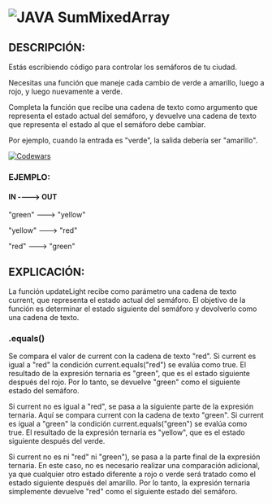 # ![JAVA](https://img.shields.io/badge/Java-ED8B00?style=for-the-badge&logo=openjdk&logoColor=white) SumMixedArray

## DESCRIPCIÓN:

Estás escribiendo código para controlar los semáforos de tu ciudad. 

Necesitas una función que maneje cada cambio de verde a amarillo, luego a rojo, y luego nuevamente a verde.

Completa la función que recibe una cadena de texto como argumento que representa el estado actual del semáforo, y devuelve una cadena de texto que representa el estado al que el semáforo debe cambiar.

Por ejemplo, cuando la entrada es "verde", la salida debería ser "amarillo".

[![Codewars](https://img.shields.io/badge/Codewars-B1361E?style=for-the-badge&logo=codewars&logoColor=grey)](https://www.codewars.com/kata/58649884a1659ed6cb000072)

### EJEMPLO:

#### IN ----> OUT

"green" ---> "yellow"

"yellow" ---> "red"

"red" ---> "green"

## EXPLICACIÓN:

La función updateLight recibe como parámetro una cadena de texto current, que representa el estado actual del semáforo. 
El objetivo de la función es determinar el estado siguiente del semáforo y devolverlo como una cadena de texto.

### .equals()

Se compara el valor de current con la cadena de texto "red". 
Si current es igual a "red" la condición current.equals("red") se evalúa como true.
El resultado de la expresión ternaria es "green", que es el estado siguiente después del rojo.
Por lo tanto, se devuelve "green" como el siguiente estado del semáforo.

Si current no es igual a "red", se pasa a la siguiente parte de la expresión ternaria. 
Aquí se compara current con la cadena de texto "green". 
Si current es igual a "green" la condición current.equals("green") se evalúa como true.
El resultado de la expresión ternaria es "yellow", que es el estado siguiente después del verde.

Si current no es ni "red" ni "green"), se pasa a la parte final de la expresión ternaria. 
En este caso, no es necesario realizar una comparación adicional, ya que cualquier otro estado diferente a rojo o verde será tratado como el estado siguiente después del amarillo. 
Por lo tanto, la expresión ternaria simplemente devuelve "red" como el siguiente estado del semáforo.